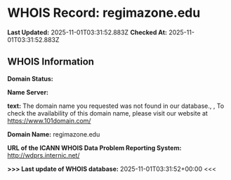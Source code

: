 # WHOIS Record: regimazone.edu

**Last Updated:** 2025-11-01T03:31:52.883Z
**Checked At:** 2025-11-01T03:31:52.883Z

## WHOIS Information

**Domain Status:** 

**Name Server:** 

**text:** The domain name you requested was not found in our database., , To check the availability of this domain name, please visit our website at https://www.101domain.com/

**Domain Name:** regimazone.edu

**URL of the ICANN WHOIS Data Problem Reporting System:** http://wdprs.internic.net/

**>>> Last update of WHOIS database:** 2025-11-01T03:31:52+00:00 <<<

